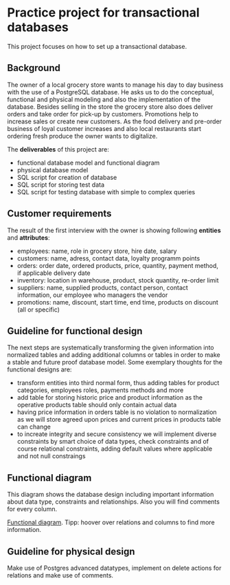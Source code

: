 # Practice project for transactional databases

This project focuses on how to set up a transactional database.

## Background

The owner of a local grocery store wants to manage his day to day business with the use of a PostgreSQL database. He asks us to do the conceptual, functional and physical modeling and also the implementation of the database. Besides selling in the store the grocery store also does deliver orders and take order for pick-up by customers. Promotions help to increase sales or create new customers. As the food delivery and pre-order business of loyal customer increases and also local restaurants start ordering fresh produce the owner wants to digitalize.

The **deliverables** of this project are:
- functional database model and functional diagram
- physical database model
- SQL script for creation of database
- SQL script for storing test data
- SQL script for testing database with simple to complex queries

## Customer requirements

The result of the first interview with the owner is showing following **entities** and **attributes**:
- employees: name, role in grocery store, hire date, salary
- customers: name, adress, contact data, loyalty programm points
- orders: order date, ordered products, price, quantity, payment method, if applicable delivery date
- inventory: location in warehouse, product, stock quantity, re-order limit
- suppliers: name, supplied products, contact person, contact information, our employee who managers the vendor
- promotions: name, discount, start time, end time, products on discount (all or specific)

## Guideline for functional design

The next steps are systematically transforming the given information into normalized tables and adding additional columns or tables in order to make a stable and future proof database model. Some exemplary thoughts for the functional designs are:
- transform entities into third normal form, thus adding tables for product categories, employees roles, payments methods and more
- add table for storing historic price and product information as the operative products table should only contain actual data
- having price information in orders table is no violation to normalization as we will store agreed upon prices and current prices in products table can change
- to increate integrity and secure consistency we will implement diverse constraints by smart choice of data types, check constraints and of course relational constraints, adding default values where applicable and not null constraings

## Functional diagram

This diagram shows the database design including important information about data type, constraints and relationships. Also you will find comments for every column.

[Functional diagram]([https://dbdiagram.io/d/grocery-store-681f60745b2fc4582f05719c]). Tipp: hoover over relations and columns to find more information.

## Guideline for physical design

Make use of Postgres advanced datatypes, implement on delete actions for relations and make use of comments. 
